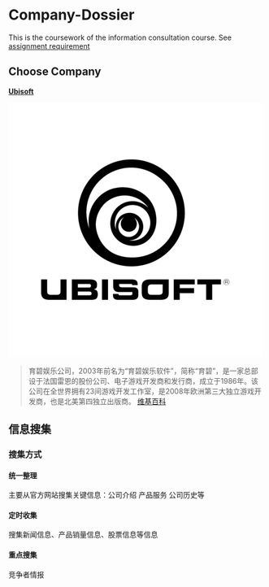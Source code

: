 # Company-Dossier

This is the coursework of the information consultation course. See [assignment requirement ]( /CompanyDossierBuilding.md)

## Choose Company

**[Ubisoft](www.ubisoft.com)** 

![Ubisoft Logo](src/ubisoftlogo.png)

> 育碧娱乐公司，2003年前名为“育碧娱乐软件”，简称“育碧”，是一家总部设于法国雷恩的股份公司、电子游戏开发商和发行商，成立于1986年。该公司在全世界拥有23间游戏开发工作室，是2008年欧洲第三大独立游戏开发商，也是北美第四独立出版商。 [维基百科](https://zh.wikipedia.org/zh-cn/%E8%82%B2%E7%A2%A7)

## 信息搜集

### 搜集方式

#### 统一整理

主要从官方网站搜集关键信息：公司介绍 产品服务 公司历史等

#### 定时收集

搜集新闻信息、产品销量信息、股票信息等信息

#### 重点搜集

竞争者情报
